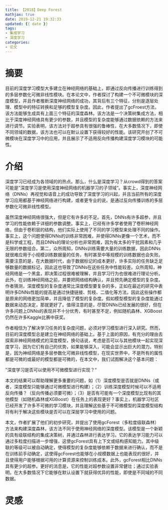```yaml
---
title: 【2018】Deep Forest
mathjax: true
date: 2019-12-21 19:32:33
updated: {{ date }}
tags:
- 集成学习
- 深度学习
categories: 
- 论文
---
```


# 摘要

目前的深度学习模型大多建立在神经网络的基础上，即通过反向传播进行训练得到的多层参数化可微非线性模块。在本论文中，作者探讨了构建一个不可微模块的深度模型，并且作者推断深度神经网络的成功，其背后有三个特征，分别是逐层处理、模型中的特征转换和足够的模型复杂度。因此，作者提出了gcFroest方法，该方法能够生成具有上面三个特征的深度森林。该方法是一个决策树集成方法，相比于深度神经网络具有更少的参数，并且模型的复杂度能够通过数据依赖的方法来进行调节。实验表明，该方法对于超参具有很强的鲁棒性，在大多数情况下，即使不同领域的数据，该方法也可以在默认设置下获得较好的性能。该研究开创了不可微模块在深度学习中的应用，并且展示了不适用反向传播构建深度学习模块的可能性。

# 介绍

深度学习已经成为各领域的的热点。那么，什么是深度学习？从crowd得到的答案可能是”深度学习是使用深度神经网络的机器学习的子领域“。事实上，深度神经网络（DNNs）再视觉和语音上的成功导致了深度学习的兴起，并且当前所有的深度学习应用都基于神经网络进行构建，或者更专业的说，是通过反向传播训练的多层参数化可微非线性模型。

虽然深度神经网络很强大，但是它有许多的不足。首先，DNNs有许多超参，并且学习的性能依赖于详细的参数调整。事实上，已经有许多学者使用了卷积神经网络，但由于卷积层的结构，他们实际上使用了不同的学习模型来处理不同的操作。事实上，这个问题使得DNNs的训练非常困难，并使得DNNs更像一个艺术，而不是科学或工程，而且DNNs的理论分析也非常困难，因为有太多的干扰因素和几乎无限的参数组合。第二，众所周知，DNNs训练需要大量的训练数据，因此DNNs就很难应用于小规模训练数据量的任务，有时甚至中等规模的训练数据也会失败。需要注意的是，在大数据时代，由于数据标记的成本更好，许多实际的任务缺乏足够数量的数据标记，因此这也导致了DNNs在这些任务中性能较差。众所周知，神经网络是一个黑盒，即决策过程很难被理解，并且学习行为也很难进行理论分析。此外，在训练神经网络之前，并要把网络结构确认，并且预先确定模型的复杂度。作者猜测，深度模型的复杂度通常比深度模型要复杂的多，正如在最近的研究中表明许多DNNs性能的提高是通过快捷链接、剪枝、二值化等方法，因此这些操作都是原来的网络更加简单，并且降低了模型的复杂度。假如模型模型的复杂度能通过数据来动态决定，那就更好了。值得注意的是，尽管DNNs已经发展的很好，但在许多问题上DNNs的表现并不十分优秀，有时甚至不足，例如随机森林、XGBoost仍然在许多Kaggle比赛中获奖。

作者相信为了解决学习任务的复杂度问题，必须对学习模型进行深入研究。然而，目前的深度模型总是建立在神经网络的基础上。基于上面的原因，有充分的理由去探索非神经网络模式的深度模型，换句话说，考虑是否可以与其他模块一起实现深度学习，因为它们有自己的优势，如果能够深入，可能会显示出巨大的潜力。特别是，因为神经网络是多层参数化可微非线性模型，在现实世界中，不是所有的属性都是可微的或最好的模型都是可微的，在本文中，我们试图解决这个基本问题：

”深度学习是否可以使用不可微模型进行实现？“

本文的结果可以帮助理解更多重要的问题，如（1）深度模型是否就是DNNs（或者，深度模型只能够通过可微模型进行构建）；（2）训练深度模型时候可以不适用反向传播？（反向传播必须要可微）；（3）是否有可能有一个深度模型比现有的其他模型（如随机森林或XGBoost）在任务上的表现更好？事实上，机器学习社区已经开发了许多不可微的学习模块，并且理解这些基于不可微模型的深度模型结构将有利于解决这些模块是否可以在深层学习中使用的问题。

本文，作者扩展了他们的初步研究，并提出了使用gcForest（多粒度级联森林）方法来构建深度森林，该方法不同于使用神经网络的深度模型。该模型是一个新颖的具有级联结构的集成决策树，并通过森林进行表达学习。它的表达学习能力可以通过多粒度扫描进一步增强，这使gcForest具有上下文或结构感知能力。其中级联的等级可以被自动确定，使得模型的复杂度能够依赖于数据来进行确认，而不是在训练前手动确定，这使得gcForest也能够在小规模数据上也能表现的很好，并且使得用户能够根据可用的计算资源来控制训练成本。此外，gcForest相比DNNs具有更少的超参。更好的消息是，它的性能对超参数设置非常健壮；通过实验表明，在大多数情况下它能够在默认设置下就获得优异的性能，即使是不同域的不同数据。

# 灵感